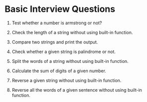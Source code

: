 # Basic Interview Questions

1. Test whether a number is armstrong or not?

2. Check the length of a string without using built-in function.

3. Compare two strings and print the output.

4. Check whether a given string is palindrome or not.

5. Split the words of a string without using built-in function.

6. Calculate the sum of digits of a given number.

7. Reverse a given string without using built-in function.

8. Reverse all the words of a given sentence without using built-in function.